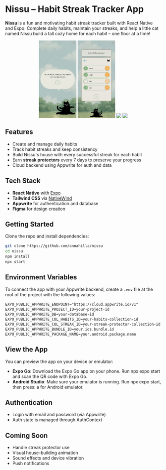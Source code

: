 # Nissu – Habit Streak Tracker App

**Nissu** is a fun and motivating habit streak tracker built with React Native and Expo. Complete daily habits, maintain your streaks, and help a little cat named Nissu build a tall cozy home for each habit – one floor at a time!

<p align="center">
  <img src="/assets/app-preview/screen-1.png" width="24%" />
  <img src="/assets/app-preview/screen-2.gif" width="24%" />
  <img src="/assets/app-preview/screen-3.gif" width="24%" />
  <img src="/assets/app-preview/screen-4.gif" width="24%" />
</p>

## Features

- Create and manage daily habits
- Track habit streaks and keep consistency
- Build Nissu's house with every successful streak for each habit
- Earn **streak protectors** every 7 days to preserve your progress
- Cloud backend using Appwrite for auth and data

## Tech Stack

- **React Native** with [Expo](https://expo.dev)
- **Tailwind CSS** via [NativeWind](https://www.nativewind.dev)
- **Appwrite** for authentication and database
- **Figma** for design creation

## Getting Started

Clone the repo and install dependencies:

```bash
git clone https://github.com/annahilla/nissu
cd nissu
npm install
npx start
```

## Environment Variables

To connect the app with your Appwrite backend, create a `.env` file at the root of the project with the following values:

```env
EXPO_PUBLIC_APPWRITE_ENDPOINT="https://cloud.appwrite.io/v1"
EXPO_PUBLIC_APPWRITE_PROJECT_ID=your-project-id
EXPO_PUBLIC_APPWRITE_DB=your-database-id
EXPO_PUBLIC_APPWRITE_COL_HABITS_ID=your-habits-collection-id
EXPO_PUBLIC_APPWRITE_COL_STREAK_ID=your-streak-protector-collection-id
EXPO_PUBLIC_APPWRITE_BUNDLE_ID=your.ios.bundle.id
EXPO_PUBLIC_APPWRITE_PACKAGE_NAME=your.android.package.name
```

## View the App

You can preview the app on your device or emulator:

- **Expo Go**: Download the Expo Go app on your phone. Run npx expo start and scan the QR code with Expo Go.
- **Android Studio**: Make sure your emulator is running. Run npx expo start, then press: a for Android emulator.

## Authentication

- Login with email and password (via Appwrite)
- Auth state is managed through AuthContext

## Coming Soon

- Handle streak protector use
- Visual house-building animation
- Sound effects and device vibration
- Push notifications
